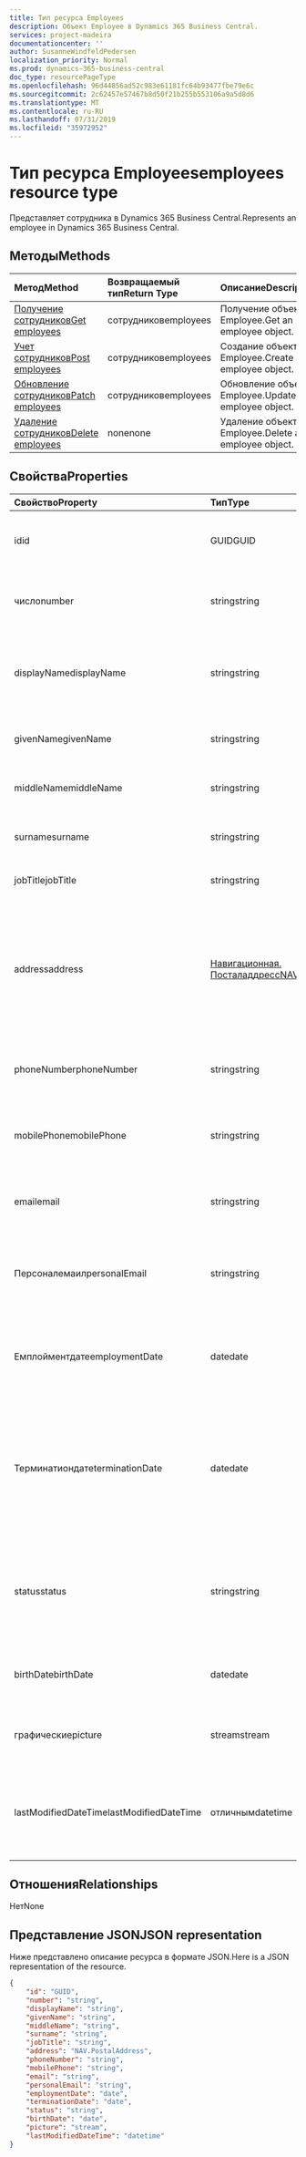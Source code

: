 ```yaml
---
title: Тип ресурса Employees
description: Объект Employee в Dynamics 365 Business Central.
services: project-madeira
documentationcenter: ''
author: SusanneWindfeldPedersen
localization_priority: Normal
ms.prod: dynamics-365-business-central
doc_type: resourcePageType
ms.openlocfilehash: 96d44856ad52c983e61181fc64b93477fbe79e6c
ms.sourcegitcommit: 2c62457e57467b8d50f21b255b553106a9a5d8d6
ms.translationtype: MT
ms.contentlocale: ru-RU
ms.lasthandoff: 07/31/2019
ms.locfileid: "35972952"
---
```

# <a name="employees-resource-type"></a><span data-ttu-id="f49d8-103">Тип ресурса Employees</span><span class="sxs-lookup"><span data-stu-id="f49d8-103">employees resource type</span></span>
<span data-ttu-id="f49d8-104">Представляет сотрудника в Dynamics 365 Business Central.</span><span class="sxs-lookup"><span data-stu-id="f49d8-104">Represents an employee in Dynamics 365 Business Central.</span></span>

## <a name="methods"></a><span data-ttu-id="f49d8-105">Методы</span><span class="sxs-lookup"><span data-stu-id="f49d8-105">Methods</span></span>

| <span data-ttu-id="f49d8-106">Метод</span><span class="sxs-lookup"><span data-stu-id="f49d8-106">Method</span></span>                                              | <span data-ttu-id="f49d8-107">Возвращаемый тип</span><span class="sxs-lookup"><span data-stu-id="f49d8-107">Return Type</span></span>|<span data-ttu-id="f49d8-108">Описание</span><span class="sxs-lookup"><span data-stu-id="f49d8-108">Description</span></span>               |
|:----------------------------------------------------|:-----------|:-------------------------|
|[<span data-ttu-id="f49d8-109">Получение сотрудников</span><span class="sxs-lookup"><span data-stu-id="f49d8-109">Get employees</span></span>](../api/dynamics-employee-get.md)      |<span data-ttu-id="f49d8-110">сотрудников</span><span class="sxs-lookup"><span data-stu-id="f49d8-110">employees</span></span>  |<span data-ttu-id="f49d8-111">Получение объекта Employee.</span><span class="sxs-lookup"><span data-stu-id="f49d8-111">Get an employee object.</span></span>   |
|[<span data-ttu-id="f49d8-112">Учет сотрудников</span><span class="sxs-lookup"><span data-stu-id="f49d8-112">Post employees</span></span>](../api/dynamics-create-employee.md)  |<span data-ttu-id="f49d8-113">сотрудников</span><span class="sxs-lookup"><span data-stu-id="f49d8-113">employees</span></span>  |<span data-ttu-id="f49d8-114">Создание объекта Employee.</span><span class="sxs-lookup"><span data-stu-id="f49d8-114">Create an employee object.</span></span>|
|[<span data-ttu-id="f49d8-115">Обновление сотрудников</span><span class="sxs-lookup"><span data-stu-id="f49d8-115">Patch employees</span></span>](../api/dynamics-employee-update.md) |<span data-ttu-id="f49d8-116">сотрудников</span><span class="sxs-lookup"><span data-stu-id="f49d8-116">employees</span></span>  |<span data-ttu-id="f49d8-117">Обновление объекта Employee.</span><span class="sxs-lookup"><span data-stu-id="f49d8-117">Update an employee object.</span></span>|
|[<span data-ttu-id="f49d8-118">Удаление сотрудников</span><span class="sxs-lookup"><span data-stu-id="f49d8-118">Delete employees</span></span>](../api/dynamics-employee-delete.md)|<span data-ttu-id="f49d8-119">none</span><span class="sxs-lookup"><span data-stu-id="f49d8-119">none</span></span>       |<span data-ttu-id="f49d8-120">Удаление объекта Employee.</span><span class="sxs-lookup"><span data-stu-id="f49d8-120">Delete an employee object.</span></span>|

## <a name="properties"></a><span data-ttu-id="f49d8-121">Свойства</span><span class="sxs-lookup"><span data-stu-id="f49d8-121">Properties</span></span>
| <span data-ttu-id="f49d8-122">Свойство</span><span class="sxs-lookup"><span data-stu-id="f49d8-122">Property</span></span>           | <span data-ttu-id="f49d8-123">Тип</span><span class="sxs-lookup"><span data-stu-id="f49d8-123">Type</span></span>   |<span data-ttu-id="f49d8-124">Описание</span><span class="sxs-lookup"><span data-stu-id="f49d8-124">Description</span></span>                                            |
|:-------------------|:-------|:------------------------------------------------------|
|<span data-ttu-id="f49d8-125">id</span><span class="sxs-lookup"><span data-stu-id="f49d8-125">id</span></span>                  |<span data-ttu-id="f49d8-126">GUID</span><span class="sxs-lookup"><span data-stu-id="f49d8-126">GUID</span></span>    |<span data-ttu-id="f49d8-127">Идентификатор сотрудника.</span><span class="sxs-lookup"><span data-stu-id="f49d8-127">The employee ID.</span></span> <span data-ttu-id="f49d8-128">Не редактируемые.</span><span class="sxs-lookup"><span data-stu-id="f49d8-128">Non-editable.</span></span>                         |
|<span data-ttu-id="f49d8-129">число</span><span class="sxs-lookup"><span data-stu-id="f49d8-129">number</span></span>              |<span data-ttu-id="f49d8-130">string</span><span class="sxs-lookup"><span data-stu-id="f49d8-130">string</span></span>  |<span data-ttu-id="f49d8-131">Номер сотрудника.</span><span class="sxs-lookup"><span data-stu-id="f49d8-131">The employee number.</span></span> <span data-ttu-id="f49d8-132">Только для чтения.</span><span class="sxs-lookup"><span data-stu-id="f49d8-132">Read-Only.</span></span>                        |
|<span data-ttu-id="f49d8-133">displayName</span><span class="sxs-lookup"><span data-stu-id="f49d8-133">displayName</span></span>         |<span data-ttu-id="f49d8-134">string</span><span class="sxs-lookup"><span data-stu-id="f49d8-134">string</span></span>  |<span data-ttu-id="f49d8-135">Сотрудник givenName + фамилия.</span><span class="sxs-lookup"><span data-stu-id="f49d8-135">The employee givenName + surname.</span></span> <span data-ttu-id="f49d8-136">Только для чтения.</span><span class="sxs-lookup"><span data-stu-id="f49d8-136">Read-Only.</span></span>           |
|<span data-ttu-id="f49d8-137">givenName</span><span class="sxs-lookup"><span data-stu-id="f49d8-137">givenName</span></span>           |<span data-ttu-id="f49d8-138">string</span><span class="sxs-lookup"><span data-stu-id="f49d8-138">string</span></span>  |<span data-ttu-id="f49d8-139">Заданное имя сотрудника.</span><span class="sxs-lookup"><span data-stu-id="f49d8-139">The given name of the employee.</span></span>                        |
|<span data-ttu-id="f49d8-140">middleName</span><span class="sxs-lookup"><span data-stu-id="f49d8-140">middleName</span></span>          |<span data-ttu-id="f49d8-141">string</span><span class="sxs-lookup"><span data-stu-id="f49d8-141">string</span></span>  |<span data-ttu-id="f49d8-142">Отчество сотрудника.</span><span class="sxs-lookup"><span data-stu-id="f49d8-142">The middle name of the employee.</span></span>                       |
|<span data-ttu-id="f49d8-143">surname</span><span class="sxs-lookup"><span data-stu-id="f49d8-143">surname</span></span>             |<span data-ttu-id="f49d8-144">string</span><span class="sxs-lookup"><span data-stu-id="f49d8-144">string</span></span>  |<span data-ttu-id="f49d8-145">Фамилия сотрудника</span><span class="sxs-lookup"><span data-stu-id="f49d8-145">The surname of the employee</span></span>                            |
|<span data-ttu-id="f49d8-146">jobTitle</span><span class="sxs-lookup"><span data-stu-id="f49d8-146">jobTitle</span></span>            |<span data-ttu-id="f49d8-147">string</span><span class="sxs-lookup"><span data-stu-id="f49d8-147">string</span></span>  |<span data-ttu-id="f49d8-148">Полное имя сотрудника</span><span class="sxs-lookup"><span data-stu-id="f49d8-148">The full name of the employee</span></span>                          |
|<span data-ttu-id="f49d8-149">address</span><span class="sxs-lookup"><span data-stu-id="f49d8-149">address</span></span>             |[<span data-ttu-id="f49d8-150">Навигационная. Посталаддресс</span><span class="sxs-lookup"><span data-stu-id="f49d8-150">NAV.PostalAddress</span></span>](../resources/dynamics-complextypes.md)|<span data-ttu-id="f49d8-151">Указывает адрес сотрудника.</span><span class="sxs-lookup"><span data-stu-id="f49d8-151">Specifies the employee's address.</span></span> <span data-ttu-id="f49d8-152">Этот адрес будет отображаться во всех документах ресурсов для сотрудника.</span><span class="sxs-lookup"><span data-stu-id="f49d8-152">This address will appear on all resource documents for the employee.</span></span>|
|<span data-ttu-id="f49d8-153">phoneNumber</span><span class="sxs-lookup"><span data-stu-id="f49d8-153">phoneNumber</span></span>         |<span data-ttu-id="f49d8-154">string</span><span class="sxs-lookup"><span data-stu-id="f49d8-154">string</span></span>  |<span data-ttu-id="f49d8-155">Указывает номер телефона сотрудника.</span><span class="sxs-lookup"><span data-stu-id="f49d8-155">Specifies the employee's telephone number.</span></span>             |
|<span data-ttu-id="f49d8-156">mobilePhone</span><span class="sxs-lookup"><span data-stu-id="f49d8-156">mobilePhone</span></span>         |<span data-ttu-id="f49d8-157">string</span><span class="sxs-lookup"><span data-stu-id="f49d8-157">string</span></span>  |<span data-ttu-id="f49d8-158">Указывает номер мобильного телефона сотрудника.</span><span class="sxs-lookup"><span data-stu-id="f49d8-158">Specifies the employee's mobile telephone number.</span></span>      |
|<span data-ttu-id="f49d8-159">email</span><span class="sxs-lookup"><span data-stu-id="f49d8-159">email</span></span>               |<span data-ttu-id="f49d8-160">string</span><span class="sxs-lookup"><span data-stu-id="f49d8-160">string</span></span>  |<span data-ttu-id="f49d8-161">Указывает адрес электронной почты сотрудника.</span><span class="sxs-lookup"><span data-stu-id="f49d8-161">Specifies the employee's email address.</span></span>                |
|<span data-ttu-id="f49d8-162">Персоналемаил</span><span class="sxs-lookup"><span data-stu-id="f49d8-162">personalEmail</span></span>       |<span data-ttu-id="f49d8-163">string</span><span class="sxs-lookup"><span data-stu-id="f49d8-163">string</span></span>  |<span data-ttu-id="f49d8-164">Указывает личный адрес электронной почты сотрудника.</span><span class="sxs-lookup"><span data-stu-id="f49d8-164">Specifies the employee's personal email address.</span></span>       |
|<span data-ttu-id="f49d8-165">Емплойментдате</span><span class="sxs-lookup"><span data-stu-id="f49d8-165">employmentDate</span></span>      |<span data-ttu-id="f49d8-166">date</span><span class="sxs-lookup"><span data-stu-id="f49d8-166">date</span></span>    |<span data-ttu-id="f49d8-167">Указывает дату начала работы сотрудника в компании.</span><span class="sxs-lookup"><span data-stu-id="f49d8-167">Specifies the date when the employee began to work for the company.</span></span>|
|<span data-ttu-id="f49d8-168">Терминатиондате</span><span class="sxs-lookup"><span data-stu-id="f49d8-168">terminationDate</span></span>     |<span data-ttu-id="f49d8-169">date</span><span class="sxs-lookup"><span data-stu-id="f49d8-169">date</span></span>    |<span data-ttu-id="f49d8-170">Указывает дату увольнения сотрудника, например из-за увольнения или увольнения.</span><span class="sxs-lookup"><span data-stu-id="f49d8-170">Specifies the date when the employee was terminated, due to retirement or dismissal, for example.</span></span>|
|<span data-ttu-id="f49d8-171">status</span><span class="sxs-lookup"><span data-stu-id="f49d8-171">status</span></span>              |<span data-ttu-id="f49d8-172">string</span><span class="sxs-lookup"><span data-stu-id="f49d8-172">string</span></span>  |<span data-ttu-id="f49d8-173">Указывает состояние сотрудника.</span><span class="sxs-lookup"><span data-stu-id="f49d8-173">Specifies the employee's status.</span></span> <span data-ttu-id="f49d8-174">Возможные значения: активные, неактивные или прерванные</span><span class="sxs-lookup"><span data-stu-id="f49d8-174">Possible values are Active, Inactive or Terminated</span></span>|
|<span data-ttu-id="f49d8-175">birthDate</span><span class="sxs-lookup"><span data-stu-id="f49d8-175">birthDate</span></span>           |<span data-ttu-id="f49d8-176">date</span><span class="sxs-lookup"><span data-stu-id="f49d8-176">date</span></span>    |<span data-ttu-id="f49d8-177">Указывает дату рождения сотрудника.</span><span class="sxs-lookup"><span data-stu-id="f49d8-177">Specifies the employee's date of birth.</span></span>                |
|<span data-ttu-id="f49d8-178">графические</span><span class="sxs-lookup"><span data-stu-id="f49d8-178">picture</span></span>             |<span data-ttu-id="f49d8-179">stream</span><span class="sxs-lookup"><span data-stu-id="f49d8-179">stream</span></span>  |<span data-ttu-id="f49d8-180">Фотография сотрудника.</span><span class="sxs-lookup"><span data-stu-id="f49d8-180">The employee picture.</span></span> <span data-ttu-id="f49d8-181">Только для чтения.</span><span class="sxs-lookup"><span data-stu-id="f49d8-181">Read-Only.</span></span>                       |
|<span data-ttu-id="f49d8-182">lastModifiedDateTime</span><span class="sxs-lookup"><span data-stu-id="f49d8-182">lastModifiedDateTime</span></span>|<span data-ttu-id="f49d8-183">отличным</span><span class="sxs-lookup"><span data-stu-id="f49d8-183">datetime</span></span>|<span data-ttu-id="f49d8-184">Дата и время последнего изменения сотрудника.</span><span class="sxs-lookup"><span data-stu-id="f49d8-184">The last datetime the employee was modified.</span></span> <span data-ttu-id="f49d8-185">Только для чтения.</span><span class="sxs-lookup"><span data-stu-id="f49d8-185">Read-Only.</span></span>|  


## <a name="relationships"></a><span data-ttu-id="f49d8-186">Отношения</span><span class="sxs-lookup"><span data-stu-id="f49d8-186">Relationships</span></span>
<span data-ttu-id="f49d8-187">Нет</span><span class="sxs-lookup"><span data-stu-id="f49d8-187">None</span></span>

## <a name="json-representation"></a><span data-ttu-id="f49d8-188">Представление JSON</span><span class="sxs-lookup"><span data-stu-id="f49d8-188">JSON representation</span></span>

<span data-ttu-id="f49d8-189">Ниже представлено описание ресурса в формате JSON.</span><span class="sxs-lookup"><span data-stu-id="f49d8-189">Here is a JSON representation of the resource.</span></span>


```json
{
    "id": "GUID",
    "number": "string",
    "displayName": "string",
    "givenName": "string",
    "middleName": "string",
    "surname": "string",
    "jobTitle": "string",
    "address": "NAV.PostalAddress",
    "phoneNumber": "string",
    "mobilePhone": "string",
    "email": "string",
    "personalEmail": "string",
    "employmentDate": "date",
    "terminationDate": "date",
    "status": "string",
    "birthDate": "date",
    "picture": "stream",
    "lastModifiedDateTime": "datetime"
}

```

